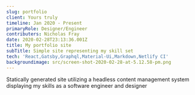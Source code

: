 ```yaml
---
slug: portfolio
client: Yours truly
timeline: Jan 2020 - Present
primaryRole: Designer/Engineer
contributers: Nicholas Fray
date: 2020-02-28T23:13:36.001Z
title: My portfolio site
subTitle: Simple site representing my skill set
tech: 'React,Gatsby,Graphql,Material-Ui,Markdown,Netlify CI'
backgroundimage: src/screen-shot-2020-02-28-at-5.12.58-pm.png
---
```

Statically generated site utilizing a headless content management system displaying my skills as a software engineer and designer
